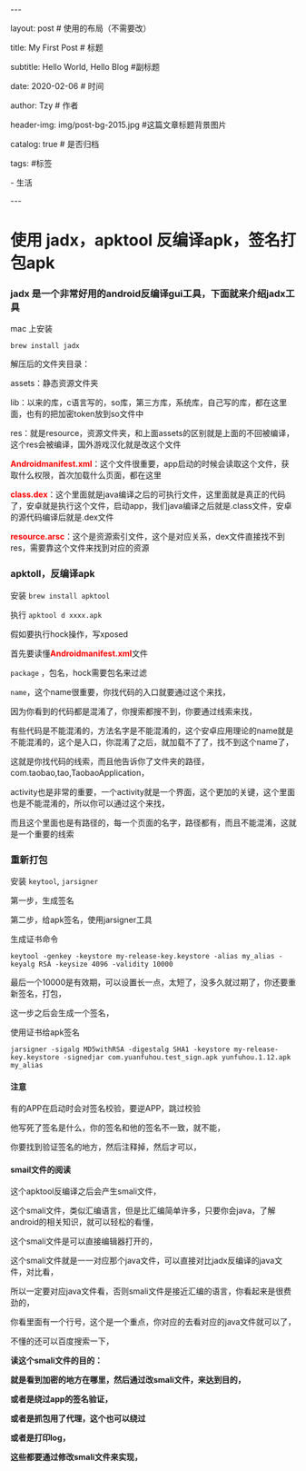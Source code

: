 



\---

layout:   post  				  # 使用的布局（不需要改）

title:   My First Post 				# 标题

subtitle:  Hello World, Hello Blog #副标题

date:    2020-02-06 				# 时间

author:   Tzy 						# 作者

header-img: img/post-bg-2015.jpg 	#这篇文章标题背景图片

catalog: true 						# 是否归档

tags:								#标签

\- 生活

\---

# 使用 jadx，apktool 反编译apk，签名打包apk



### jadx 是一个非常好用的android反编译gui工具，下面就来介绍jadx工具

mac 上安装

```brew install jadx```

解压后的文件夹目录：

assets：静态资源文件夹

lib：以来的库，c语言写的，so库，第三方库，系统库，自己写的库，都在这里面，也有的把加密token放到so文件中

res：就是resource，资源文件夹，和上面assets的区别就是上面的不回被编译，这个res会被编译，国外游戏汉化就是改这个文件

<font color='red'>**Androidmanifest.xml**</font>：这个文件很重要，app启动的时候会读取这个文件，获取什么权限，首次加载什么页面，都在这里

<font color='red'>**class.dex**</font>：这个里面就是java编译之后的可执行文件，这里面就是真正的代码了，安卓就是执行这个文件，启动app，我们java编译之后就是.class文件，安卓的源代码编译后就是.dex文件

<font color='red'>**resource.arsc**</font>：这个是资源索引文件，这个是对应关系，dex文件直接找不到res，需要靠这个文件来找到对应的资源



### apktoll，反编译apk

安装 ```brew install apktool```

执行 ``` apktool d xxxx.apk ```

假如要执行hock操作，写xposed

首先要读懂<font color='red'>**Androidmanifest.xml**</font>文件

```package``` ，包名，hock需要包名来过滤

```name```，这个name很重要，你找代码的入口就要通过这个来找，

因为你看到的代码都是混淆了，你搜索都搜不到，你要通过线索来找，

有些代码是不能混淆的，方法名字是不能混淆的，这个安卓应用理论的name就是不能混淆的，这个是入口，你混淆了之后，就加载不了了，找不到这个name了，

这就是你找代码的线索，而且他告诉你了文件夹的路径，com.taobao,tao,TaobaoApplication，

activity也是非常的重要，一个activity就是一个界面，这个更加的关键，这个里面也是不能混淆的，所以你可以通过这个来找，

而且这个里面也是有路径的，每一个页面的名字，路径都有，而且不能混淆，这就是一个重要的线索



### 重新打包

安装 ```keytool```, ```jarsigner```

第一步，生成签名

第二步，给apk签名，使用jarsigner工具



生成证书命令

```shell
keytool -genkey -keystore my-release-key.keystore -alias my_alias -keyalg RSA -keysize 4096 -validity 10000
```

最后一个10000是有效期，可以设置长一点，太短了，没多久就过期了，你还要重新签名，打包，

这一步之后会生成一个签名，

使用证书给apk签名

```shell
jarsigner -sigalg MD5withRSA -digestalg SHA1 -keystore my-release-key.keystore -signedjar com.yuanfuhou.test_sign.apk yunfuhou.1.12.apk my_alias
```



#### 注意

有的APP在启动时会对签名校验，要逆APP，跳过校验

他写死了签名是什么，你的签名和他的签名不一致，就不能，

你要找到验证签名的地方，然后注释掉，然后才可以，



#### smail文件的阅读

这个apktool反编译之后会产生smali文件，

这个smali文件，类似汇编语言，但是比汇编简单许多，只要你会java，了解android的相关知识，就可以轻松的看懂，

这个smali文件是可以直接编辑器打开的，

这个smali文件就是一一对应那个java文件，可以直接对比jadx反编译的java文件，对比看，

所以一定要对应java文件看，否则smali文件是接近汇编的语言，你看起来是很费劲的，

你看里面有一个行号，这个是一个重点，你对应的去看对应的java文件就可以了，

不懂的还可以百度搜索一下，

**读这个smali文件的目的：**

**就是看到加密的地方在哪里，然后通过改smali文件，来达到目的，**

**或者是绕过app的签名验证，**

**或者是抓包用了代理，这个也可以绕过**

**或者是打印log，**

**这些都要通过修改smali文件来实现，**